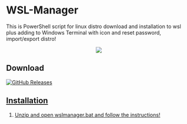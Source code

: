 # WSL-Manager
This is PowerShell script for linux distro download and installation to wsl plus adding to Windows Terminal with icon and reset password, import/export distro!

<center>
<img src="https://github.com/mguludag/WSL-Distro-Downloader-Installer/blob/main/img.png?raw=true">
</center>

## Download
<a href="https://github.com/mguludag/WSL-Distro-Downloader-Installer/releases/latest/download/wslmanager.zip"><img alt="GitHub Releases" src="https://img.shields.io/github/downloads/mguludag/WSL-Distro-Downloader-Installer/latest/total?label=Download%20Script&style=for-the-badge">

## Installation
1. Unzip and open wslmanager.bat and follow the instructions!

